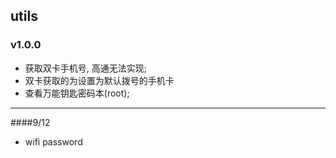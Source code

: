 

## utils

### v1.0.0
* 获取双卡手机号, 高通无法实现;
* 双卡获取的为设置为默认拨号的手机卡
* 查看万能钥匙密码本(root);

____
####9/12
* wifi password

